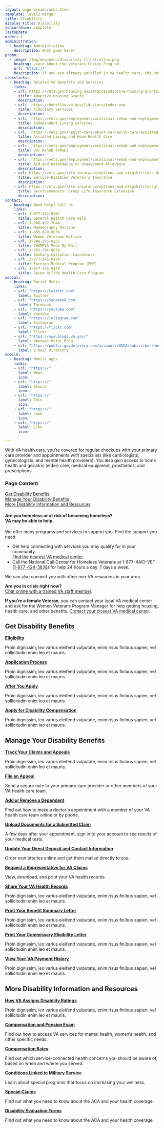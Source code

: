 ```yaml
---
layout: page-breadcrumbs.html
template: level2-merger
title: Disability
display_title: Disability
concurrence: complete
lastupdate:
order: 1
administration:
  - heading: Administration
    description: What goes here?
promo:
  - image: /img/megamenu/disability-illustration.png
    heading: Learn About the Veterans Choice Program
    url: "https://"
    description: If you are already enrolled in VA health care, the Veterans Choice Program allows you to receive health care within your community.
crosslinks:
  - heading: Related VA Benefits and Services
    links:
    - url: https://vets.gov/housing-assistance/adaptive-housing-grants/
      title: Adaptive Housing Grants
      description:
    - url:  https://benefits.va.gov/fiduciary/index.asp
      title: Fiduciary Services
      description:
    - url:  https://vets.gov/employment/vocational-rehab-and-employment/service-disabled/independent-living/
      title: Independent Living Services
      description:
    - url:  https://vets.gov/health-care/about-va-health-care/assisted-living-and-home-health-care/
      title: Assisted Living and Home Health Care
      description:
    - url:  https://vets.gov/employment/vocational-rehab-and-employment/
      title: Voc Rehab (VR&E)
      description:
    - url:  https://vets.gov/employment/vocational-rehab-and-employment/
      title: Aid and Attendance or Housebound Allowance
      description:
    - url: https://vets.gov/life-insurance/options-and-eligibility/s-dvi/
      title: Service-Disabled Veteran's Insurance
      description:
    - url: https://vets.gov/life-insurance/options-and-eligibility/sgli/#extension
      title: Servicemembers' Group Life Insurance Extension
      description:
contact:
  - heading: Need Help? Call Us
    links:
    - url: 1-877-222-8387
      title: General Health Care Help
    - url: 1-888-492-7844
      title: Mammography Hotline
    - url: 1-855-829-6636
      title: Women Veterans Hotline
    - url: 1-888-385-0235
      title: CHAMPVA Meds By Mail
    - url: 1-855-784-8838
      title: Smoking Cessation Counselors
    - url: 1-877-345-8179
      title: Foreign Medical Program (FMP)
    - url: 1-877-345-8179
      title: Spina Bifida Health Care Program
social:
  - heading: Social Media
    links:
    - url: "https://twitter.com"
      label: Twitter
    - url: "https://facebook.com"
      label: Facebook
    - url: "https://youtube.com"
      label: Youtube
    - url: "https://instagram.com"
      label: Instagram
    - url: "https://flickr.com"
      label: Flickr
    - url: "https://www.blogs.va.gov/"
      label: VAntage Point Blog
    - url: "https://public.govdelivery.com/accounts/USVA/subscriber/new/"
      label: E-mail Directory
mobile:
  - heading: Mobile Apps
    links:
    - url: "https://"
      label: What
      icon:
    - url: "https://"
      label: Should
      icon:
    - url: "https://"
      label: This
      icon:
    - url: "https://"
      label: Look
      icon:
    - url: "https://"
      label: Like
      icon:

---
```


<p class="va-introtext">
With VA health care, you’re covered for regular checkups with your primary care provider and appointments with specialists (like cardiologists, gynecologists, and mental health providers). You also gain access to home health and geriatric (elder) care, medical equipment, prosthetics, and prescriptions.
</p>

<h3 class="highlight">Page Content</h3>

[Get Disability Benefits](https://get)<br>
[Manage Your Disability Benefits](https://manage)<br>
[More Disability Information and Resources](https://more)<br>

<div class="usa-alert usa-alert-warning">
  <div class="usa-alert-body">
    <h4 class="usa-alert-title">Are you homeless or at risk of becoming homeless?<br><a id="crisis-expander-link">VA may be able to help</a>.</h4>
    <div id="crisis-expander-content" class="expander-content expander-content-closed">
      <div class="expander-content-inner usa-alert-text">
        <p>We offer many programs and services to support you. Find the support you need: </p>
        <ul>
          <li>Get help connecting with services you may qualify for in your community. <br>
            <a href="/facilities/">Find the nearest VA medical center</a>.</li>
          <li>Call the National Call Center for Homeless Veterans at 1-877-4AID-VET (<a href="tel:+18774243838">1-877-424-3838</a>) for help 24 hours a day, 7 days a week.</li>
        </ul>
        <p>We can also connect you with other non-VA resources in your area.</p>
        <p><b>Are you in crisis right now?</b> <br>
        <a href="https://www.veteranscrisisline.net/ChatTermsOfService.aspx?account=Homeless%20Veterans%20Chat">Chat online with a trained VA staff member</a>.</p>
        <p><b>If you’re a female Veteran,</b> you can contact your local VA medical center and ask for the Women Veterans Program Manager for help getting housing, health care, and other benefits. <a href="/facilities/">Contact your closest VA medical center</a>.</p>
      </div>
    </div>
  </div>
</div>

<script type="text/javascript">

  // Toggle the expandable crisis info
  document.getElementById('crisis-expander-link')
    .addEventListener('click', function () {
      document.getElementById('crisis-expander-content').classList.toggle('expander-content-closed');
    });
</script>

<section id="get" class="merger-majorlinks">

  <h2 class="highlight">Get Disability Benefits</h2>

  <div class="link">
    <a href="https://vets.gov/disability-benefits/eligibility/"><b>Eligibility</b></a>
    <p>Proin dignissim, leo varius eleifend vulputate, enim risus finibus sapien, vel sollicitudin enim leo et mauris.</p>
  </div>

  <div class="link">
    <a href="https://vets.gov/disability-benefits/apply/"><b>Application Process</b></a>
    <p>Proin dignissim, leo varius eleifend vulputate, enim risus finibus sapien, vel sollicitudin enim leo et mauris.</p>
  </div>

  <div class="link">
    <a href="https://vets.gov/disability-benefits/after-you-apply/"><b>After You Apply</b></a>
    <p>Proin dignissim, leo varius eleifend vulputate, enim risus finibus sapien, vel sollicitudin enim leo et mauris.</p>
  </div>

  <div class="link">
    <a href="https://ebenefits.va.gov/ebenefits/about/feature?feature=disability-compensation"><b>Apply for Disability Compensation</b></a>
    <p>Proin dignissim, leo varius eleifend vulputate, enim risus finibus sapien, vel sollicitudin enim leo et mauris.</p>
  </div>

</section>

<section id="manage" class="merger-majorlinks">

  <h2 class='highlight'>Manage Your Disability Benefits</h2>

  <div class="link">
    <a href="https://vets.gov/track-claims"><b>Track Your Claims and Appeals</b></a>
    <p>Proin dignissim, leo varius eleifend vulputate, enim risus finibus sapien, vel sollicitudin enim leo et mauris.</p>
    </div>

  <div class="link">
    <a href="https://vets.gov/disability-benefits/claims-appeal/"><b>File an Appeal</b></a>
    <p>Send a secure note to your primary care provider or other members of your VA health care team.</p>
  </div>

  <div class="link">
    <a href="https://ebenefits.va.gov/ebenefits/about/feature?feature=dependent-compensation"><b>Add or Remove a Dependent</b></a>
    <p>Find out how to make a doctor's appointment with a member of your VA health care team online or by phone.</p>
  </div>

  <div class="link">
    <a href="https://ebenefits.va.gov/ebenefits/about/feature?feature=compensation-pension-claim-status"><b>Upload Documents for a Submitted Claim</b></a>
    <p>A few days after your appointment, sign in to your account to see results of your medical tests.</p>
  </div>

  <div class="link">
    <a href="https://ebenefits.va.gov/ebenefits/about/feature?feature=direct-deposit-and-contact-information"><b>Update Your Direct Deposit and Contact Information</b></a>
    <p>Order new btteries online and get them mailed directly to you.</p>
  </div>

  <div class="link">
    <a href="https://ebenefits.va.gov/ebenefits/about/feature?feature=request-vso-representative"><b>Request a Representative for VA Claims</b></a>
    <p>View, download, and print your VA health records.</p>
  </div>

  <div class="link">
    <a href="https://ebenefits.va.gov/ebenefits/vapii"><b>Share Your VA Health Records</b></a>
    <p>Proin dignissim, leo varius eleifend vulputate, enim risus finibus sapien, vel sollicitudin enim leo et mauris.</p>
  </div>

  <div class="link">
    <a href="https://vets.gov/download-va-letters/"><b>Print Your Benefit Summary Letter</b></a>
    <p>Proin dignissim, leo varius eleifend vulputate, enim risus finibus sapien, vel sollicitudin enim leo et mauris.</p>
  </div>

  <div class="link">
    <a href="https://vets.gov/download-va-letters/"><b>Print Your Commissary Eligibility Letter</b></a>
    <p>Proin dignissim, leo varius eleifend vulputate, enim risus finibus sapien, vel sollicitudin enim leo et mauris.</p>
  </div>

  <div class="link">
    <a href="https://ebenefits.va.gov/ebenefits/about/feature?feature=payment-history"><b>View Your VA Payment History</b></a>
    <p>Proin dignissim, leo varius eleifend vulputate, enim risus finibus sapien, vel sollicitudin enim leo et mauris.</p>
  </div>

</section>

<section id="more" class="merger-majorlinks">

  <h2 class='highlight'>More Disability Information and Resources</h2>

  <div class="link">
    <a href="https://vets.gov/disability-benefits/eligibility/ratings/"><b>How VA Assigns Disability Ratings</b></a>
    <p>Proin dignissim, leo varius eleifend vulputate, enim risus finibus sapien, vel sollicitudin enim leo et mauris.</p>
  </div>

  <div class="link">
    <a href="https://benefits.va.gov/compensation/claimexam.asp"><b>Compensation and Pension Exam</b></a>
    <p>Find out how to access VA services for mental health, women’s health, and other specific needs.</p>
  </div>

  <div class="link">
    <a href="https://benefits.va.gov/compensation/resources_comp01.asp"><b>Compensation Rates</b></a>
    <p>Find out which service-connected health concerns you should be aware of, based on when and where you served.</p>
  </div>

  <div class="link">
    <a href="https://vets.gov/disability-benefits/conditions/"><b>Conditions Linked to Military Service</b></a>
    <p>Learn about special programs that focus on increasing your wellness.</p>
  </div>

  <div class="link">
    <a href="https://vets.gov/disability-benefits/conditions/special-claims/"><b>Special Claims</b></a>
    <p>Find out what you need to know about the ACA and your health coverage.</p>
  </div>

  <div class="link">
    <a href="https://benefits.va.gov/compensation/dbq_disabilityexams.asp"><b>Disability Evaluation Forms</b></a>
    <p>Find out what you need to know about the ACA and your health coverage.</p>
  </div>

</section>
